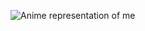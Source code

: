 ![Anime representation of me](https://64.media.tumblr.com/6133b2398467f312527329ee8671d431/tumblr_osb45uRx781vy2tgqo1_400.jpg)
